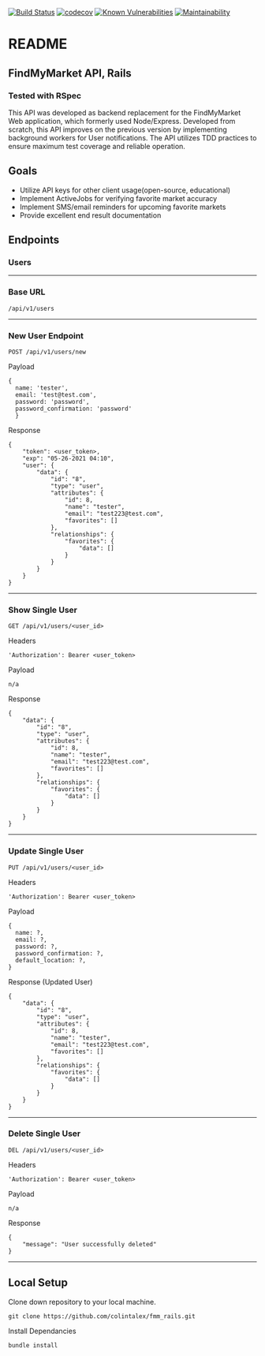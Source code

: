 [![Build Status](https://travis-ci.com/colintalex/fmm_rails.svg?branch=main)](https://travis-ci.com/colintalex/fmm_rails)
[![codecov](https://codecov.io/gh/colintalex/fmm_rails/branch/main/graph/badge.svg?token=C0VHeLGbZi)](https://codecov.io/gh/colintalex/fmm_rails)
[![Known Vulnerabilities](https://snyk.io/test/github/colintalex/fmm_rails/badge.svg)](https://snyk.io/test/github/colintalex/fmm_rails)
[![Maintainability](https://api.codeclimate.com/v1/badges/b307c94e4e20cb7d4eff/maintainability)](https://codeclimate.com/github/colintalex/fmm_rails/maintainability)

# README

## FindMyMarket API, Rails
### Tested with RSpec
This API was developed as backend replacement for the FindMyMarket Web application, which formerly used Node/Express.
Developed from scratch, this API improves on the previous version by implementing background workers for User notifications. 
The API utilizes TDD practices to ensure maximum test coverage and reliable operation.

## Goals

- Utilize API keys for other client usage(open-source, educational)
- Implement ActiveJobs for verifying favorite market accuracy
- Implement SMS/email reminders for upcoming favorite markets
- Provide excellent end result documentation

## Endpoints

### Users
---
### Base URL
```
/api/v1/users
```
---
### New User Endpoint
```
POST /api/v1/users/new
```
Payload
```
{
  name: 'tester',
  email: 'test@test.com',
  password: 'password',
  password_confirmation: 'password'
  }
```
Response
```
{
    "token": <user_token>,
    "exp": "05-26-2021 04:10",
    "user": {
        "data": {
            "id": "8",
            "type": "user",
            "attributes": {
                "id": 8,
                "name": "tester",
                "email": "test223@test.com",
                "favorites": []
            },
            "relationships": {
                "favorites": {
                    "data": []
                }
            }
        }
    }
}
```
---

### Show Single User
```
GET /api/v1/users/<user_id>
```
Headers
```
'Authorization': Bearer <user_token>
```
Payload
```
n/a
```
Response
```
{
    "data": {
        "id": "8",
        "type": "user",
        "attributes": {
            "id": 8,
            "name": "tester",
            "email": "test223@test.com",
            "favorites": []
        },
        "relationships": {
            "favorites": {
                "data": []
            }
        }
    }
}
```
---
### Update Single User
```
PUT /api/v1/users/<user_id>
```
Headers
```
'Authorization': Bearer <user_token>
```
Payload
```
{
  name: ?,
  email: ?,
  password: ?,
  password_confirmation: ?,
  default_location: ?,
}
```
Response (Updated User)
```
{
    "data": {
        "id": "8",
        "type": "user",
        "attributes": {
            "id": 8,
            "name": "tester",
            "email": "test223@test.com",
            "favorites": []
        },
        "relationships": {
            "favorites": {
                "data": []
            }
        }
    }
}
```
---
### Delete Single User
```
DEL /api/v1/users/<user_id>
```
Headers
```
'Authorization': Bearer <user_token>
```
Payload
```
n/a
```
Response
```
{
    "message": "User successfully deleted"
}
```
---
## Local Setup

Clone down repository to your local machine.
```
git clone https://github.com/colintalex/fmm_rails.git
```

Install Dependancies
```
bundle install
```
